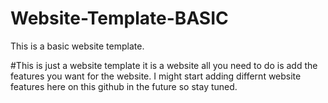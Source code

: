 # Website-Template-BASIC
This is a basic website template.

#This is just a website template it is a website all you need to do is add the features you want for the website.
I might start adding differnt website features here on this github in the future so stay tuned.
